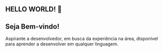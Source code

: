 ## HELLO WORLD! 👋
## Seja Bem-vindo!
Aspirante a desenvolvedor, em busca da experiência na área, disponível para aprender a desenvolver em qualquer linguagem. 
